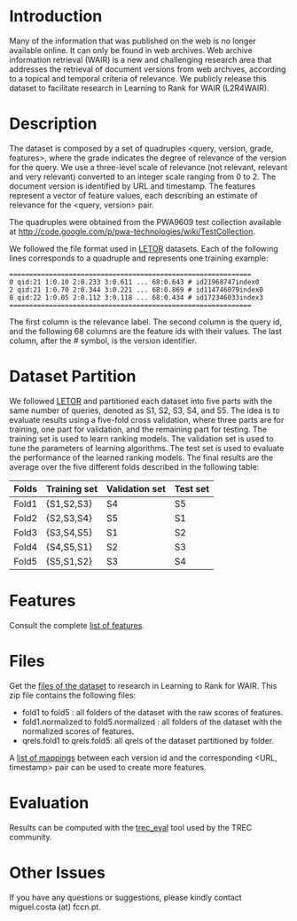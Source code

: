 # Introduction #

Many of the information that was published on the web is no longer available online. It can only be found in web archives. Web archive information retrieval (WAIR) is a new and challenging research area that addresses the retrieval of document versions from web archives, according to a topical and temporal criteria of relevance. We publicly release this dataset to facilitate research in Learning to Rank for WAIR (L2R4WAIR).


# Description #

The dataset is composed by a set of quadruples <query, version, grade, features>, where the grade indicates the degree of relevance of the version for the query. We use a three-level scale of relevance (not relevant, relevant and very relevant) converted to an integer scale ranging from 0 to 2. The document version is identified by URL and timestamp. The features represent a vector of feature values, each describing an estimate of relevance for the <query, version> pair.

The quadruples were obtained from the PWA9609 test collection available at http://code.google.com/p/pwa-technologies/wiki/TestCollection.

We followed the file format used in [LETOR](http://research.microsoft.com/en-us/um/beijing/projects/letor/) datasets. Each of the following lines corresponds to a quadruple and represents one training example:

```
=============================================================
0 qid:21 1:0.10 2:0.233 3:0.611 ... 68:0.643 # id21968747index0
2 qid:21 1:0.70 2:0.344 3:0.221 ... 68:0.869 # id114746079index0
0 qid:22 1:0.05 2:0.112 3:0.118 ... 68:0.434 # id172346033index3
=============================================================
```

The first column is the relevance label. The second column is the query id, and the following 68 columns are the feature ids with their values. The last column, after the # symbol, is the version identifier.


# Dataset Partition #

We followed [LETOR](http://research.microsoft.com/en-us/um/beijing/projects/letor/) and partitioned each dataset into five parts with the same number of queries, denoted as S1, S2, S3, S4, and S5. The idea is to evaluate results using a five-fold cross validation, where three parts are for training, one part for validation, and the remaining part for testing. The training set is used to learn ranking models. The validation set is used to tune the parameters of learning algorithms. The test set is used to evaluate the performance of the learned ranking models. The final results are the average over the five different folds described in the following table:

| **Folds** | **Training set** | **Validation set** | **Test set** |
|:----------|:-----------------|:-------------------|:-------------|
| Fold1     | {S1,S2,S3}       | S4                 | S5           |
| Fold2     | {S2,S3,S4}       | S5                 | S1           |
| Fold3     | {S3,S4,S5}       | S1                 | S2           |
| Fold4     | {S4,S5,S1}       | S2                 | S3           |
| Fold5     |	{S5,S1,S2}       | S3                 | S4           |


# Features #

Consult the complete [list of features](http://code.google.com/p/pwa-technologies/downloads/detail?name=featureList.pdf&can=2&q=).

# Files #

Get the [files of the dataset](http://code.google.com/p/pwa-technologies/downloads/detail?name=l2rDataset.zip&can=2&q=) to research in Learning to Rank for WAIR.
This zip file contains the following files:

  * fold1 to fold5 : all folders of the dataset with the raw scores of features.
  * fold1.normalized to fold5.normalized : all folders of the dataset with the normalized scores of features.
  * qrels.fold1 to qrels.fold5: all qrels of the dataset partitioned by folder.

A [list of mappings](http://code.google.com/p/pwa-technologies/downloads/detail?name=vid-url-timestamp.csv&can=2&q=) between each version id and the corresponding <URL, timestamp> pair can be used to create more features.

# Evaluation #

Results can be computed with the [trec\_eval](http://trec.nist.gov/trec_eval/) tool used by the TREC community.

# Other Issues #

If you have any questions or suggestions, please kindly contact miguel.costa (at) fccn.pt.